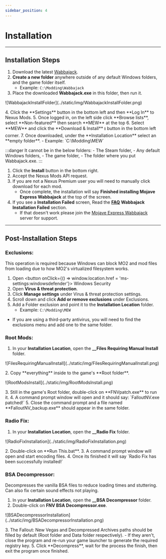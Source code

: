 ```yaml
---
sidebar_position: 4
---
```


# Installation

---

## Installation Steps


1. Download the latest [Wabbajack](https://www.wabbajack.org/).
2. **Create a new folder** anywhere outside of any default Windows folders, and the game folder itself.
    - Example: `C:\Modding\Wabbajack`
3. Place the downloaded **Wabbajack.exe** in this folder, then run it.
<p>![WabbajackInstallFolder](../static/img/WabbajackInstallFolder.png)</p>
4. Click the **Settings** button in the bottom left and then **Log In** to Nexus Mods. 
5. Once logged in, on the left side click **Browse lists**, select **Non-featured** then search **MEW** at the top 
6. Select **MEW** and click the **Download & Install** ⭳ button in the bottom left corner. 
7. Once downloaded, under the **Installation Location** select an **empty folder**. 
    - Example: `C:\Modding\MEW`

:::danger It cannot be in the below folders:
    - The Steam folder,
    - Any default Windows folders,
    - The game folder,
    - The folder where you put Wabbajack.exe.
:::
    
1. Click the **Install** button in the bottom right.
2. Accept the Nexus Mods API request. 
3. If you are not a Nexus Premium user you will need to manually click download for each mod. 
    - Once complete, the installation will say **Finished installing Mojave Express Wabbajack** at the top of the screen.
4. If you see a **Installation Failed** screen, Read the [**FAQ**](/docs/FAQ) **Wabbajack Installation Failed** section. 
    - If that doesn't work please join the [Mojave Express Wabbajack](https://discord.gg/SFpZYpAuUz) server for support.

---

## Post-Installation Steps

### Exclusions:

This operation is required because Windows can block MO2 and mod files from loading due to how MO2's virtualized filesystem works.


1. Open <button onClick={() => window.location.href = 'ms-settings:windowsdefender'}> Windows Security </button>
2. Open **Virus & threat protection**.
3. Click **Manage settings** under Virus & threat protection settings.
4. Scroll down and click **Add or remove exclusions** under Exclusions.
5. Add a Folder exclusion and point it to the **Installation Location** folder.
    - Example: `C:\Modding\MEW`


- If you are using a third-party antivirus, you will need to find the exclusions menu and add one to the same folder.

### Root Mods:

1. In your **Installation Location**, open the <span class="custom-text">**__Files Requiring Manual Install**</span> folder.
<p>![FilesRequiringManualInstall](../static/img/FilesRequiringManualInstall.png)</p>
2. Copy **everything** inside to the game's **Root folder**.
<p>![RootModsInstall](../static/img/RootModsInstall.png)</p>
3. Still in the game's Root folder, double-click on **FNVpatch.exe** to run it.
4. A command prompt window will open and it should say:
    `FalloutNV.exe patched!`
5. Close the command prompt and a file named **FalloutNV_backup.exe** should appear in the same folder.

### Radio Fix:

1. In your **Installation Location**, open the <span class="custom-text">**__Radio Fix**</span> folder.
<p>![RadioFixInstallation](../static/img/RadioFixInstallation.png)</p>
2. Double-click on **Run This.bat**.
3. A command prompt window will open and start encoding files.
4. Once its finished it will say `Radio Fix has been successfully installed!`

### BSA Decompressor:
Decompresses the vanilla BSA files to reduce loading times and stuttering. Can also fix certain sound effects not playing.

1. In your **Installation Location**, open the <span class="custom-text">**__BSA Decompressor**</span> folder. 
2. Double-click on **FNV BSA Decompressor.exe**.
<p>![BSADecompressorInstallation](../static/img/BSADecompressorInstallation.png)</p>
3. The Fallout: New Vegas and Decompressed Archives paths should be filled by default (Root folder and Data folder respectively).
        - If they aren't, close the program and re-run your game launcher to generate the required registry key.
5. Click **Decompress**, wait for the process the finish, then exit the program once finished.
